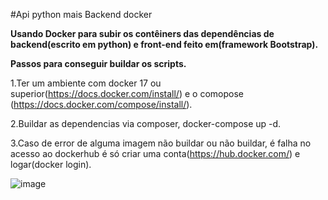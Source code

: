 #Api python mais Backend docker


<b>Usando Docker para subir os contêiners das dependências de backend(escrito em python) e front-end feito em(framework Bootstrap).

 Passos para conseguir buildar os scripts.</b>

1.Ter um ambiente com docker 17 ou superior(https://docs.docker.com/install/) e o comopose (https://docs.docker.com/compose/install/).

2.Buildar as dependencias via composer, docker-compose up -d.

3.Caso de error de alguma imagem não buildar ou não buildar, é falha no acesso ao dockerhub é só criar uma conta(https://hub.docker.com/) e logar(docker login).

![image](https://user-images.githubusercontent.com/31409846/111911175-28fc5700-8a43-11eb-9def-d530362750d5.png)




